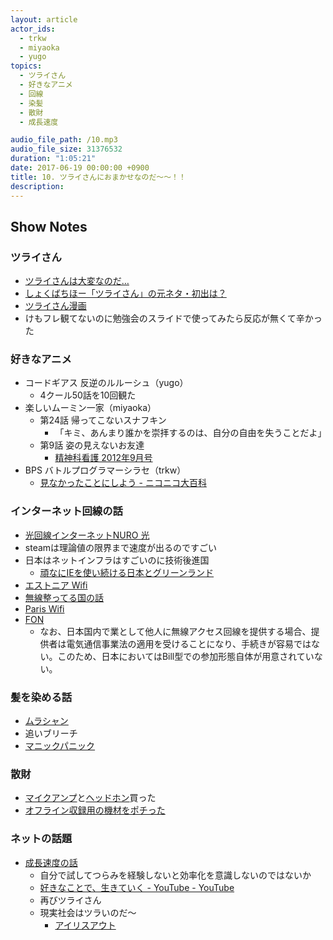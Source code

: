 ```yaml
---
layout: article
actor_ids:
  - trkw
  - miyaoka
  - yugo
topics:
  - ツライさん
  - 好きなアニメ
  - 回線
  - 染髪
  - 散財
  - 成長速度

audio_file_path: /10.mp3
audio_file_size: 31376532
duration: "1:05:21"
date: 2017-06-19 00:00:00 +0900
title: 10. ツライさんにおまかせなのだ～～！！
description:
---
```


## Show Notes

### ツライさん

- [ツライさんは大変なのだ…](https://twitter.com/OrimanGames/status/854595667515195392/)
- [しょくばちほー「ツライさん」の元ネタ・初出は？](https://kimu3.net/20170502/7672)
- [ツライさん漫画](https://twitter.com/i/moments/875263581805133824)
- けもフレ観てないのに勉強会のスライドで使ってみたら反応が無くて辛かった

### 好きなアニメ

- コードギアス 反逆のルルーシュ（yugo）
  - 4クール50話を10回観た
- 楽しいムーミン一家（miyaoka）
  - 第24話 帰ってこないスナフキン
    - 「キミ、あんまり誰かを崇拝するのは、自分の自由を失うことだよ」
  - 第9話 姿の見えないお友達
    - [精神科看護 2012年9月号](https://www.amazon.co.jp/dp/4862941443)
- BPS バトルプログラマーシラセ（trkw）
  - [見なかったことにしよう - ニコニコ大百科](http://dic.nicovideo.jp/a/%E8%A6%8B%E3%81%AA%E3%81%8B%E3%81%A3%E3%81%9F%E3%81%93%E3%81%A8%E3%81%AB%E3%81%97%E3%82%88%E3%81%86)

### インターネット回線の話

- [光回線インターネットNURO 光](https://www.nuro.jp/hikari/)
- steamは理論値の限界まで速度が出るのですごい
- 日本はネットインフラはすごいのに技術後進国
  - [頑なにIEを使い続ける日本とグリーンランド](http://gigazine.net/news/20160726-web-browser-popularity/)
- [エストニア Wifi](https://japan.cnet.com/article/20090916/)
- [無線整ってる国の話](http://mobell.hatenablog.com/entry/2014/05/20/194022)
- [Paris Wifi](http://www.paris.fr/wifi)
- [FON](https://ja.wikipedia.org/wiki/FON)
  - なお、日本国内で業として他人に無線アクセス回線を提供する場合、提供者は電気通信事業法の適用を受けることになり、手続きが容易ではない。このため、日本においてはBill型での参加形態自体が用意されていない。

### 髪を染める話

- [ムラシャン](https://www.google.co.jp/search?q=ムラシャン)
- 追いブリーチ
- [マニックパニック](http://www.manicpanic.jp/all-colors)

### 散財

- [マイクアンプ](https://www.amazon.co.jp/dp/B00008B5DL/)と[ヘッドホン](https://www.amazon.co.jp/dp/B000AJIF4E/)買った
- [オフライン収録用の機材をポチった](https://www.zoom.co.jp/ja/products/field-video-recording/field-recording/h6-handy-recorder)

### ネットの話題

- [成長速度の話](http://fromdusktildawn.hatenablog.com/entry/2017/06/15/184452)
  - 自分で試してつらみを経験しないと効率化を意識しないのではないか
  - [好きなことで、生きていく - YouTube - YouTube](https://www.youtube.com/watch?v=fIhLHQ2tXQM)
  - 再びツライさん
  - 現実社会はツラいのだ〜
    - [アイリスアウト](https://twitter.com/ui_nyan/status/875502076746317824)
